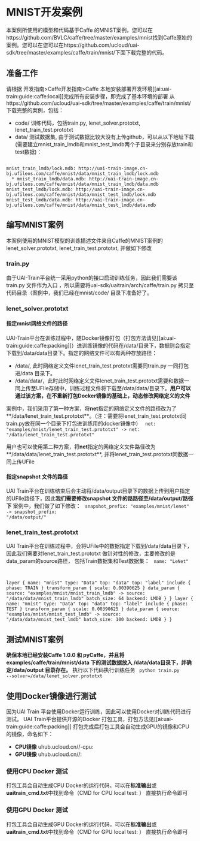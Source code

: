 

# MNIST开发案例
本案例所使用的模型和代码基于Caffe 的MNIST案例，您可以在https://github.com/BVLC/caffe/tree/master/examples/mnist找到Caffe原始的案例。您可以在您可以在https://github.com/ucloud/uai-sdk/tree/master/examples/caffe/train/mnist/下面下载完整的代码。

## 准备工作
请根据 开发指南>Caffe开发指南>Caffe 本地安装部署开发环境[[ai:uai-train:guide:caffe:local]]完成所有安装步骤，即完成了基本环境的部署 
从https://github.com/ucloud/uai-sdk/tree/master/examples/caffe/train/mnist/下载完整的案例，包括：

  * code/ 训练代码，包括train.py,  lenet\_solver.prototxt, lenet\_train\_test.prototxt
  * data/ 测试数据集, 由于测试数据比较大没有上传github，可以从以下地址下载(需要建立mnist\_train\_lmdb和mnist\_test\_lmdb两个子目录来分别存放train和test数据)：
<code>
mnist_train_lmdb/lock.mdb: http://uai-train-image.cn-bj.ufileos.com/caffe/mnist/data/mnist_train_lmdb/lock.mdb
  * mnist_train_lmdb/data.mdb: http://uai-train-image.cn-bj.ufileos.com/caffe/mnist/data/mnist_train_lmdb/data.mdb
mnist_test_lmdb/lock.mdb: http://uai-train-image.cn-bj.ufileos.com/caffe/mnist/data/mnist_test_lmdb/lock.mdb
mnist_test_lmdb/data.mdb: http://uai-train-image.cn-bj.ufileos.com/caffe/mnist/data/mnist_test_lmdb/data.mdb
</code>

## 编写MNIST案例
本案例使用的MNIST模型的训练描述文件来自Caffe的MNIST案例的 lenet\_solver.prototxt, lenet\_train\_test.prototxt, 并做如下修改 

### train.py
由于UAI-Train平台统一采用python的接口启动训练任务，因此我们需要该train.py 文件作为入口 ，所以需要将uai-sdk/uaitrain/arch/caffe/train.py 拷贝至代码目录（案例中，我们已经在mnist/code/ 目录下准备好了。

### lenet_solver.prototxt

#### 指定mnist网络文件的路径
UAI-Train平台在训练过程中，随Docker镜像打包（打包方法请见[[ai:uai-train:guide:caffe:packing]]）进训练镜像的代码在/data/目录下，数据则会指定下载到/data/data目录下。指定的网络文件可以有两种存放路径：

  - /data/, 此时网络定义文件lenet\_train\_test.prototxt需要同train.py 一同打包进/data 目录下。
  - /data/data/，此时此时网络定义文件lenet\_train\_test.prototxt需要和数据一同上传至UFIle存储中，训练过程文件将下载至/data/data/目录下。**用户可以通过该方案，在不重新打包Docker镜像的基础上，动态修改网络定义的文件**

案例中，我们采用了第一种方案，将**net**指定的网络定义文件的路径改为了**/data/lenet\_train\_test.prototxt**。（注：需要将lenet\_train\_test.prototxt同train.py放在同一个目录下打包进训练用的docker镜像中）
<code>
net: "examples/mnist/lenet_train_test.prototxt"  -> net: "/data/lenet_train_test.prototxt"
</code>

用户也可以使用第二种方案，将**net**指定的网络定义文件路径改为**/data/data/lenet\_train\_test.prototxt**, 并将lenet\_train\_test.prototxt同数据一同上传UFile

#### 指定snapshot 文件的路径

UAI Train平台在训练结束后会主动将/data/output目录下的数据上传到用户指定的UFIle路径下，因此**我们需要修改snapshot 文件的路路径至/data/output/路径下**
案例中，我们做了如下修改：
<code>
snapshot_prefix: "examples/mnist/lenet"  -> snapshot_prefix: "/data/output/"
</code>

### lenet_train_test.prototxt

UAI Train平台在训练过程中，会将UFile中的数据指定下载到/data/data目录下，因此我们需要对lenet\_train\_test.prototxt 做针对性的修改，主要修改的是data\_param的source路径， 包括Train数据集和Test数据集：
<code>
name: "LeNet"

layer {
  name: "mnist"
  type: "Data"
  top: "data"
  top: "label"
  include {
    phase: TRAIN
  }
  transform_param {
    scale: 0.00390625
  }
  data_param {
     source: "examples/mnist/mnist_train_lmdb"  ->  source: "/data/data/mnist_train_lmdb"
    batch_size: 64
    backend: LMDB
  }
}
layer {
  name: "mnist"
  type: "Data"
  top: "data"
  top: "label"
  include {
    phase: TEST
  }
  transform_param {
    scale: 0.00390625
  }
  data_param {
    source: "examples/mnist/mnist_test_lmdb"  ->  source: "/data/data/mnist_test_lmdb"
    batch_size: 100
    backend: LMDB
  }
}
</code>

## 测试MNIST案例

**确保本地已经安装Caffe 1.0.0 和 pyCaffe，并且将examples/caffe/train/mnist/data 下的测试数据放入 /data/data目录下，并确定/data/output 目录存在。**
执行以下代码执行训练任务
<code>
python train.py --solver=/data/lenet_solver.prototxt
</code>

## 使用Docker镜像进行测试

因为UAI Train 平台使用Docker运行训练，因此可以使用Docker对训练代码进行测试。
UAI Train平台提供开源的Docker 打包工具，打包方法见[[ai:uai-train:guide:caffe:packing]] 
打包完成后打包工具会自动生成GPU的镜像和CPU的镜像，命名如下：

  * **CPU镜像** uhub.ucloud.cn/<uhub-bucket>/<user-def-name>-cpu:<usr-def-tag>
  * **GPU镜像** uhub.ucloud.cn/<uhub-bucket>/<user-def-name>:<usr-def-tag>

### 使用CPU Docker 测试

打包工具会自动生成CPU Docker的运行代码，可以在**标准输出**或**uaitrain\_cmd.txt**中找到命令（CMD for CPU local test: <docker run cmd> ）
直接执行命令即可

### 使用GPU Docker 测试

打包工具会自动生成GPU Docker的运行代码，可以在**标准输出**或**uaitrain\_cmd.txt**中找到命令（CMD for GPU local test: <docker run cmd> ）
直接执行命令即可